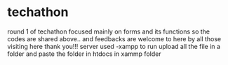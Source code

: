 # techathon 
round 1 of techathon focused mainly on forms and its functions
so the codes are shared above.. and feedbacks are welcome to here by all those visiting here
thank you!!!
server used -xampp 
to run upload all the file in a folder and paste the folder in htdocs in xammp folder
